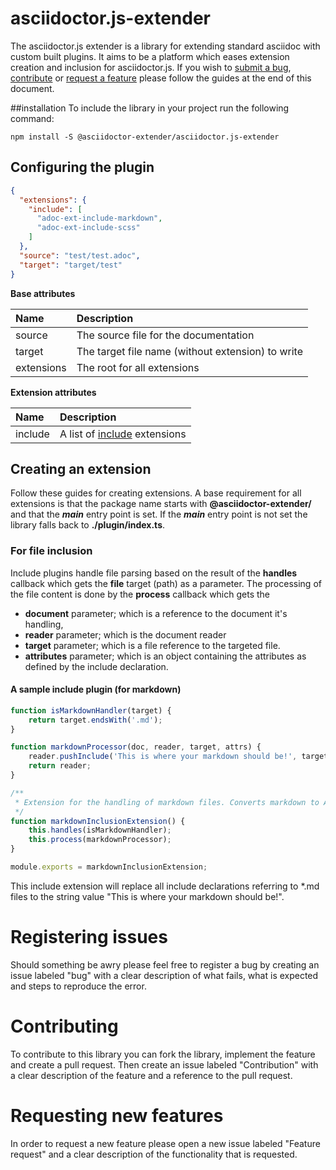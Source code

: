 # asciidoctor.js-extender
The asciidoctor.js extender is a library for extending standard asciidoc with custom
built plugins. It aims to be a platform which eases extension creation and inclusion
for asciidoctor.js. If you wish to [submit a bug](#registering-issues), [contribute](#contributing) or 
[request a feature](#requesting-new-features) please follow the guides at the end of this document.

##installation
To include the library in your project run the following command:
```
npm install -S @asciidoctor-extender/asciidoctor.js-extender
```

## Configuring the plugin
```json
{
  "extensions": {
    "include": [
      "adoc-ext-include-markdown",
      "adoc-ext-include-scss"
    ]
  },
  "source": "test/test.adoc",
  "target": "target/test"
}
```

**Base attributes**

| Name | Description |
|:---- |:------------|
| source | The source file for the documentation |
| target | The target file name (without extension) to write |
| extensions | The root for all extensions |

**Extension attributes**

| Name | Description |
|:---- |:----------- |
| include | A list of [include](#for-file-inclusion) extensions |


## Creating an extension
Follow these guides for creating extensions. A base requirement for all extensions is that the package name starts with 
**@asciidoctor-extender/** and that the _**main**_ entry point is set. If the _**main**_ entry point is not set the 
library falls back to **./plugin/index.ts**.
 

### For file inclusion
Include plugins handle file parsing based on the result of the **handles** callback which gets the **file** target 
(path) as a parameter. The processing of the file content is done by the **process** callback which gets the
* **document** parameter; which is a reference to the document it's handling,
* **reader** parameter; which is the document reader
* **target** parameter; which is a file reference to the targeted file.
* **attributes** parameter; which is an object containing the attributes as defined by the include declaration.

#### A sample include plugin (for markdown)
```javascript
function isMarkdownHandler(target) {
    return target.endsWith('.md');
}

function markdownProcessor(doc, reader, target, attrs) {
    reader.pushInclude('This is where your markdown should be!', target, target, 1, attrs);
    return reader;
}

/**
 * Extension for the handling of markdown files. Converts markdown to AsciiDoc.
 */
function markdownInclusionExtension() {
    this.handles(isMarkdownHandler);
    this.process(markdownProcessor);
}

module.exports = markdownInclusionExtension;
```

This include extension will replace all include declarations referring to *.md files to the string value "This is where 
your markdown should be!". 

# Registering issues
Should something be awry please feel free to register a bug by creating an issue labeled "bug" with a clear description 
of what fails, what is expected and steps to reproduce the error.


# Contributing
To contribute to this library you can fork the library, implement the feature and create a pull request. Then create an 
issue labeled "Contribution" with a clear description of the feature and a reference to the pull request.

# Requesting new features
In order to request a new feature please open a new issue labeled "Feature request" and a clear description of
the functionality that is requested.

